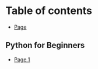 # Table of contents

* [Page](README.md)

## Python for Beginners

* [Page 1](python-for-beginners/page-1.md)

